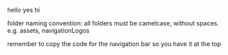 hello yes hi

folder naming convention:
all folders must be camelcase, without spaces.
e.g. assets, navigationLogos

remember to copy the code for the navigation bar so you have it at the top
